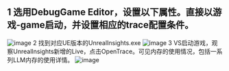 ## 1 选用DebugGame Editor，设置以下属性。直接以游戏-game启动，并设置相应的trace配置条件。
![image](https://github.com/AstroWYH/UE5-CPP-Notes/assets/94472801/a2dabddd-9e1f-4e38-8f51-f8cf97bd7c6d)
2 找到对应UE版本的UnrealInsights.exe
![image](https://github.com/AstroWYH/UE5-CPP-Notes/assets/94472801/d5f383f6-c472-4fe0-9d98-ad8eb50af892)
3 VS启动游戏，观察UnrealInsights新增的Live，点击OpenTrace。可见内存的使用情况，包括一系列LLM内存的使用详情。
![image](https://github.com/AstroWYH/UE5-CPP-Notes/assets/94472801/059340d4-9dc0-41d7-a535-78efb1ee5225)

